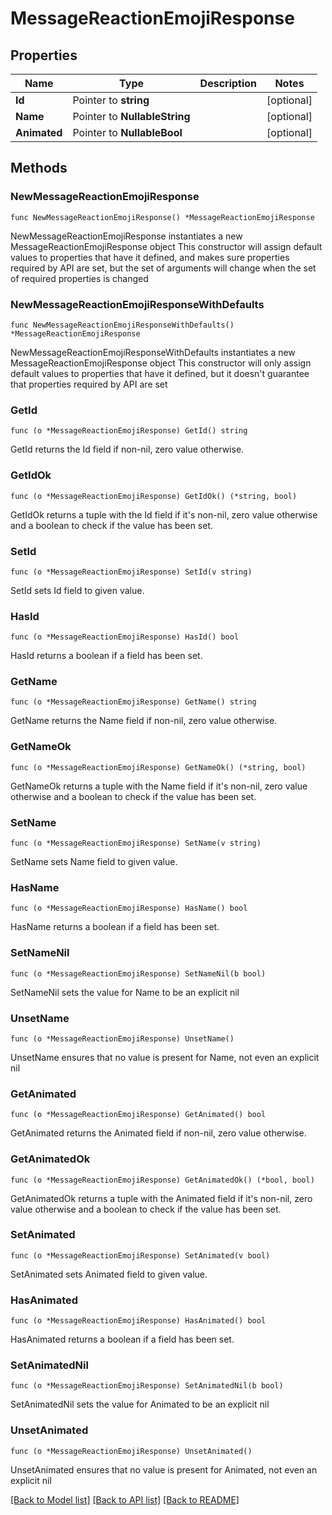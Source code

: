 # MessageReactionEmojiResponse

## Properties

Name | Type | Description | Notes
------------ | ------------- | ------------- | -------------
**Id** | Pointer to **string** |  | [optional] 
**Name** | Pointer to **NullableString** |  | [optional] 
**Animated** | Pointer to **NullableBool** |  | [optional] 

## Methods

### NewMessageReactionEmojiResponse

`func NewMessageReactionEmojiResponse() *MessageReactionEmojiResponse`

NewMessageReactionEmojiResponse instantiates a new MessageReactionEmojiResponse object
This constructor will assign default values to properties that have it defined,
and makes sure properties required by API are set, but the set of arguments
will change when the set of required properties is changed

### NewMessageReactionEmojiResponseWithDefaults

`func NewMessageReactionEmojiResponseWithDefaults() *MessageReactionEmojiResponse`

NewMessageReactionEmojiResponseWithDefaults instantiates a new MessageReactionEmojiResponse object
This constructor will only assign default values to properties that have it defined,
but it doesn't guarantee that properties required by API are set

### GetId

`func (o *MessageReactionEmojiResponse) GetId() string`

GetId returns the Id field if non-nil, zero value otherwise.

### GetIdOk

`func (o *MessageReactionEmojiResponse) GetIdOk() (*string, bool)`

GetIdOk returns a tuple with the Id field if it's non-nil, zero value otherwise
and a boolean to check if the value has been set.

### SetId

`func (o *MessageReactionEmojiResponse) SetId(v string)`

SetId sets Id field to given value.

### HasId

`func (o *MessageReactionEmojiResponse) HasId() bool`

HasId returns a boolean if a field has been set.

### GetName

`func (o *MessageReactionEmojiResponse) GetName() string`

GetName returns the Name field if non-nil, zero value otherwise.

### GetNameOk

`func (o *MessageReactionEmojiResponse) GetNameOk() (*string, bool)`

GetNameOk returns a tuple with the Name field if it's non-nil, zero value otherwise
and a boolean to check if the value has been set.

### SetName

`func (o *MessageReactionEmojiResponse) SetName(v string)`

SetName sets Name field to given value.

### HasName

`func (o *MessageReactionEmojiResponse) HasName() bool`

HasName returns a boolean if a field has been set.

### SetNameNil

`func (o *MessageReactionEmojiResponse) SetNameNil(b bool)`

 SetNameNil sets the value for Name to be an explicit nil

### UnsetName
`func (o *MessageReactionEmojiResponse) UnsetName()`

UnsetName ensures that no value is present for Name, not even an explicit nil
### GetAnimated

`func (o *MessageReactionEmojiResponse) GetAnimated() bool`

GetAnimated returns the Animated field if non-nil, zero value otherwise.

### GetAnimatedOk

`func (o *MessageReactionEmojiResponse) GetAnimatedOk() (*bool, bool)`

GetAnimatedOk returns a tuple with the Animated field if it's non-nil, zero value otherwise
and a boolean to check if the value has been set.

### SetAnimated

`func (o *MessageReactionEmojiResponse) SetAnimated(v bool)`

SetAnimated sets Animated field to given value.

### HasAnimated

`func (o *MessageReactionEmojiResponse) HasAnimated() bool`

HasAnimated returns a boolean if a field has been set.

### SetAnimatedNil

`func (o *MessageReactionEmojiResponse) SetAnimatedNil(b bool)`

 SetAnimatedNil sets the value for Animated to be an explicit nil

### UnsetAnimated
`func (o *MessageReactionEmojiResponse) UnsetAnimated()`

UnsetAnimated ensures that no value is present for Animated, not even an explicit nil

[[Back to Model list]](../README.md#documentation-for-models) [[Back to API list]](../README.md#documentation-for-api-endpoints) [[Back to README]](../README.md)


